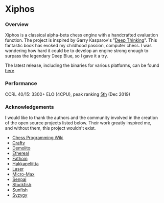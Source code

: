 # Xiphos

### Overview

Xiphos is a classical alpha-beta chess engine with a handcrafted evaluation function.
The project is inspired by Garry Kasparov's "[Deep Thinking](http://www.kasparov.com/deep-thinking-ai)". This fantastic book has evoked my childhood passion, computer chess. I was wondering how hard it could be to develop an engine strong enough to surpass the legendary Deep Blue, so I gave it a try.

The latest release, including the binaries for various platforms, can be found [here](https://github.com/milostatarevic/xiphos/releases).

### Performance

CCRL 40/15: 3300+ ELO (4CPU), peak ranking [5th](https://web.archive.org/web/20191207183101/https://ccrl.chessdom.com/ccrl/4040/) (Dec 2019)

### Acknowledgements

I would like to thank the authors and the community involved in the creation of the open source projects listed below. Their work greatly inspired me, and without them, this project wouldn't exist.

* [Chess Programming Wiki](https://www.chessprogramming.org/)
* [Crafty](http://www.craftychess.com/)
* [Demolito](https://github.com/lucasart/Demolito/)
* [Ethereal](https://github.com/AndyGrant/Ethereal/)
* [Fathom](https://github.com/jdart1/Fathom/)
* [Hakkapeliitta](https://github.com/mAarnos/Hakkapeliitta/)
* [Laser](https://github.com/jeffreyan11/laser-chess-engine/)
* [Micro-Max](http://home.hccnet.nl/h.g.muller/max-src2.html)
* [Senpai](https://www.chessprogramming.net/senpai/)
* [Stockfish](https://github.com/official-stockfish/Stockfish/)
* [Sunfish](https://github.com/thomasahle/sunfish)
* [Syzygy](https://github.com/syzygy1/tb)
